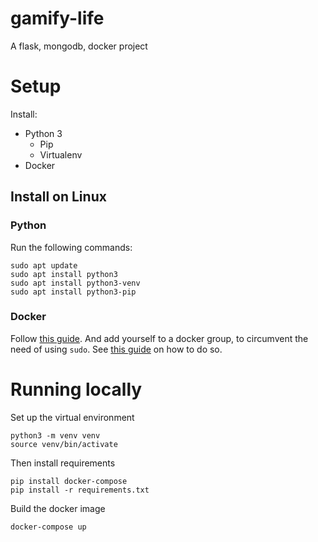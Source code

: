 # gamify-life
A flask, mongodb, docker project

# Setup
Install:
- Python 3
  - Pip
  - Virtualenv
- Docker

## Install on Linux
### Python
Run the following commands:
```
sudo apt update
sudo apt install python3
sudo apt install python3-venv
sudo apt install python3-pip
```

### Docker
Follow [this guide](https://docs.docker.com/install/linux/docker-ce/ubuntu/).
And add yourself to a docker group, to circumvent the need of using `sudo`. See [this guide](https://docs.docker.com/install/linux/linux-postinstall/) on how to do so.

# Running locally
Set up the virtual environment

```
python3 -m venv venv
source venv/bin/activate
```

Then install requirements

```
pip install docker-compose
pip install -r requirements.txt
```

Build the docker image

```
docker-compose up
```